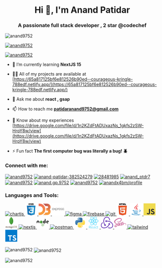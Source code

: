 <h1 align="center">Hi 👋, I'm Anand Patidar</h1>
<h3 align="center">A passionate full stack developer , 2 star @codechef</h3>

<p align="left"> <img src="https://komarev.com/ghpvc/?username=anand9752&label=Profile%20views&color=0e75b6&style=flat" alt="anand9752" /> </p>

<p align="left"> <a href="https://github.com/ryo-ma/github-profile-trophy"><img src="https://github-profile-trophy.vercel.app/?username=anand9752" alt="anand9752" /></a> </p>

<p align="left"> <a href="https://twitter.com/anand9752" target="blank"><img src="https://img.shields.io/twitter/follow/anand9752?logo=twitter&style=for-the-badge" alt="anand9752" /></a> </p>

- 🌱 I’m currently learning **NextJS 15**

- 👨‍💻 All of my projects are available at [https://65a817125bf6e812526b90ed--courageous-kringle-788edf.netlify.app/](https://65a817125bf6e812526b90ed--courageous-kringle-788edf.netlify.app/)

- 💬 Ask me about **react , gsap**

- 📫 How to reach me **patidaranand9752@gmail.com**

- 📄 Know about my experiences [https://drive.google.com/file/d/1n2KZdFtADUxazNs_1gkfs2zSW-HrpY8w/view](https://drive.google.com/file/d/1n2KZdFtADUxazNs_1gkfs2zSW-HrpY8w/view)

- ⚡ Fun fact **The first computer bug was literally a bug! 🪲**

<h3 align="left">Connect with me:</h3>
<p align="left">
<a href="https://twitter.com/anand9752" target="blank"><img align="center" src="https://raw.githubusercontent.com/rahuldkjain/github-profile-readme-generator/master/src/images/icons/Social/twitter.svg" alt="anand9752" height="30" width="40" /></a>
<a href="https://linkedin.com/in/anand-patidar-382524279" target="blank"><img align="center" src="https://raw.githubusercontent.com/rahuldkjain/github-profile-readme-generator/master/src/images/icons/Social/linked-in-alt.svg" alt="anand-patidar-382524279" height="30" width="40" /></a>
<a href="https://stackoverflow.com/users/28481985" target="blank"><img align="center" src="https://raw.githubusercontent.com/rahuldkjain/github-profile-readme-generator/master/src/images/icons/Social/stack-overflow.svg" alt="28481985" height="30" width="40" /></a>
<a href="https://instagram.com/anand_ptdr7" target="blank"><img align="center" src="https://raw.githubusercontent.com/rahuldkjain/github-profile-readme-generator/master/src/images/icons/Social/instagram.svg" alt="anand_ptdr7" height="30" width="40" /></a>
<a href="https://www.codechef.com/users/anand9752" target="blank"><img align="center" src="https://cdn.jsdelivr.net/npm/simple-icons@3.1.0/icons/codechef.svg" alt="anand9752" height="30" width="40" /></a>
<a href="https://codeforces.com/profile/anand.gp.9752" target="blank"><img align="center" src="https://raw.githubusercontent.com/rahuldkjain/github-profile-readme-generator/master/src/images/icons/Social/codeforces.svg" alt="anand.gp.9752" height="30" width="40" /></a>
<a href="https://www.leetcode.com/anand9752" target="blank"><img align="center" src="https://raw.githubusercontent.com/rahuldkjain/github-profile-readme-generator/master/src/images/icons/Social/leet-code.svg" alt="anand9752" height="30" width="40" /></a>
<a href="https://auth.geeksforgeeks.org/user/anandx4bm/profile" target="blank"><img align="center" src="https://raw.githubusercontent.com/rahuldkjain/github-profile-readme-generator/master/src/images/icons/Social/geeks-for-geeks.svg" alt="anandx4bm/profile" height="30" width="40" /></a>
</p>

<h3 align="left">Languages and Tools:</h3>
<p align="left"> <a href="https://www.chartjs.org" target="_blank" rel="noreferrer"> <img src="https://www.chartjs.org/media/logo-title.svg" alt="chartjs" width="40" height="40"/> </a> <a href="https://www.w3schools.com/css/" target="_blank" rel="noreferrer"> <img src="https://raw.githubusercontent.com/devicons/devicon/master/icons/css3/css3-original-wordmark.svg" alt="css3" width="40" height="40"/> </a> <a href="https://d3js.org/" target="_blank" rel="noreferrer"> <img src="https://raw.githubusercontent.com/devicons/devicon/master/icons/d3js/d3js-original.svg" alt="d3js" width="40" height="40"/> </a> <a href="https://expressjs.com" target="_blank" rel="noreferrer"> <img src="https://raw.githubusercontent.com/devicons/devicon/master/icons/express/express-original-wordmark.svg" alt="express" width="40" height="40"/> </a> <a href="https://www.figma.com/" target="_blank" rel="noreferrer"> <img src="https://www.vectorlogo.zone/logos/figma/figma-icon.svg" alt="figma" width="40" height="40"/> </a> <a href="https://firebase.google.com/" target="_blank" rel="noreferrer"> <img src="https://www.vectorlogo.zone/logos/firebase/firebase-icon.svg" alt="firebase" width="40" height="40"/> </a> <a href="https://git-scm.com/" target="_blank" rel="noreferrer"> <img src="https://www.vectorlogo.zone/logos/git-scm/git-scm-icon.svg" alt="git" width="40" height="40"/> </a> <a href="https://www.w3.org/html/" target="_blank" rel="noreferrer"> <img src="https://raw.githubusercontent.com/devicons/devicon/master/icons/html5/html5-original-wordmark.svg" alt="html5" width="40" height="40"/> </a> <a href="https://www.java.com" target="_blank" rel="noreferrer"> <img src="https://raw.githubusercontent.com/devicons/devicon/master/icons/java/java-original.svg" alt="java" width="40" height="40"/> </a> <a href="https://developer.mozilla.org/en-US/docs/Web/JavaScript" target="_blank" rel="noreferrer"> <img src="https://raw.githubusercontent.com/devicons/devicon/master/icons/javascript/javascript-original.svg" alt="javascript" width="40" height="40"/> </a> <a href="https://www.mongodb.com/" target="_blank" rel="noreferrer"> <img src="https://raw.githubusercontent.com/devicons/devicon/master/icons/mongodb/mongodb-original-wordmark.svg" alt="mongodb" width="40" height="40"/> </a> <a href="https://nextjs.org/" target="_blank" rel="noreferrer"> <img src="https://cdn.worldvectorlogo.com/logos/nextjs-2.svg" alt="nextjs" width="40" height="40"/> </a> <a href="https://nodejs.org" target="_blank" rel="noreferrer"> <img src="https://raw.githubusercontent.com/devicons/devicon/master/icons/nodejs/nodejs-original-wordmark.svg" alt="nodejs" width="40" height="40"/> </a> <a href="https://postman.com" target="_blank" rel="noreferrer"> <img src="https://www.vectorlogo.zone/logos/getpostman/getpostman-icon.svg" alt="postman" width="40" height="40"/> </a> <a href="https://www.python.org" target="_blank" rel="noreferrer"> <img src="https://raw.githubusercontent.com/devicons/devicon/master/icons/python/python-original.svg" alt="python" width="40" height="40"/> </a> <a href="https://reactjs.org/" target="_blank" rel="noreferrer"> <img src="https://raw.githubusercontent.com/devicons/devicon/master/icons/react/react-original-wordmark.svg" alt="react" width="40" height="40"/> </a> <a href="https://redux.js.org" target="_blank" rel="noreferrer"> <img src="https://raw.githubusercontent.com/devicons/devicon/master/icons/redux/redux-original.svg" alt="redux" width="40" height="40"/> </a> <a href="https://sass-lang.com" target="_blank" rel="noreferrer"> <img src="https://raw.githubusercontent.com/devicons/devicon/master/icons/sass/sass-original.svg" alt="sass" width="40" height="40"/> </a> <a href="https://tailwindcss.com/" target="_blank" rel="noreferrer"> <img src="https://www.vectorlogo.zone/logos/tailwindcss/tailwindcss-icon.svg" alt="tailwind" width="40" height="40"/> </a> <a href="https://www.typescriptlang.org/" target="_blank" rel="noreferrer"> <img src="https://raw.githubusercontent.com/devicons/devicon/master/icons/typescript/typescript-original.svg" alt="typescript" width="40" height="40"/> </a> </p>

<p><img align="left" src="https://github-readme-stats.vercel.app/api/top-langs?username=anand9752&show_icons=true&locale=en&layout=compact" alt="anand9752" /></p>

<p>&nbsp;<img align="center" src="https://github-readme-stats.vercel.app/api?username=anand9752&show_icons=true&locale=en" alt="anand9752" /></p>

<p><img align="center" src="https://github-readme-streak-stats.herokuapp.com/?user=anand9752&" alt="anand9752" /></p>

